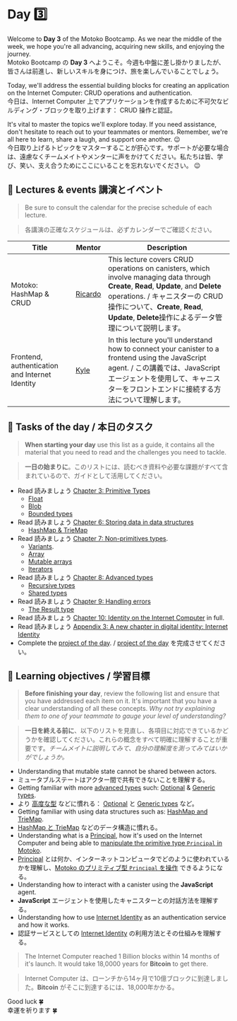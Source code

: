 # Day 3️⃣
Welcome to **Day 3** of the Motoko Bootcamp. As we near the middle of the week, we hope you're all advancing, acquiring new skills, and enjoying the journey.  
Motoko Bootcamp の **Day 3** へようこそ。今週も中盤に差し掛かりましたが、皆さんは前進し、新しいスキルを身につけ、旅を楽しんでいることでしょう。<br/>

Today, we'll address the essential building blocks for creating an application on the Internet Computer: CRUD operations and authentication.  
今日は、Internet Computer 上でアプリケーションを作成するために不可欠なビルディング・ブロックを取り上げます： CRUD 操作と認証。<br/>

It's vital to master the topics we'll explore today. If you need assistance, don't hesitate to reach out to your teammates or mentors. Remember, we're all here to learn, share a laugh, and support one another. 😉  
今日取り上げるトピックをマスターすることが肝心です。サポートが必要な場合は、遠慮なくチームメイトやメンターに声をかけてください。私たちは皆、学び、笑い、支え合うためにここにいることを忘れないでください。 😉

## 🍿 Lectures & events 講演とイベント
> Be sure to consult the calendar for the precise schedule of each lecture.

> 各講演の正確なスケジュールは、必ずカレンダーでご確認ください。

| Title | Mentor |  Description |
|-----------------|-----------------|-----------------|
 Motoko: HashMap & CRUD | <a href="https://twitter.com/CapuzR" target="_blank"> Ricardo </a> | This lecture covers CRUD operations on canisters, which involve managing data through **Create**, **Read**, **Update**, and **Delete** operations. / キャニスターの CRUD 操作について、**Create**, **Read**, **Update**, **Delete**操作によるデータ管理について説明します。
| Frontend, authentication and Internet Identity | <a href="https://twitter.com/kylpeacock" target="_blank"> Kyle  </a> | In this lecture you'll understand how to connect your canister to a frontend using the JavaScript agent. / この講義では、JavaScriptエージェントを使用して、キャニスターをフロントエンドに接続する方法について理解します。
##  🧭 Tasks of the day / 本日のタスク
> **When starting your day** use this list as a guide, it contains all the material that you need to read and the challenges you need to tackle.

> **一日の始まりに**。このリストには、読むべき資料や必要な課題がすべて含まれているので、ガイドとして活用してください。

- Read 読みましょう [Chapter 3: Primitive Types](../../manuals/chapters/chapter-3/CHAPTER-3.MD)
    - [Float](../../manuals/chapters/chapter-3/CHAPTER-3.MD#-float)
    - [Blob](../../manuals/chapters/chapter-3/CHAPTER-3.MD#-blob)
    - [Bounded types](../../manuals/chapters/chapter-3/CHAPTER-3.MD#%EF%B8%8F-bounded-types)
- Read 読みましょう [Chapter 6: Storing data in data structures](../../manuals/chapters/chapter-6/CHAPTER-6.MD) 
    - [HashMap & TrieMap](../../manuals/chapters/chapter-6/CHAPTER-6.MD#-hashmap--triemap)
- Read 読みましょう [Chapter 7: Non-primitives types](../../manuals/chapters/chapter-7/CHAPTER-7.MD).
    - [Variants](../../manuals/chapters/chapter-7/CHAPTER-7.MD#-variants).
    - [Array](../../manuals/chapters/chapter-7/CHAPTER-7.MD#-arrays)
    - [Mutable arrays](../../manuals/chapters/chapter-7/CHAPTER-7.MD#-mutable-arrays)
    - [Iterators](../../manuals/chapters/chapter-7/CHAPTER-7.MD#-iterators)
- Read 読みましょう [Chapter 8: Advanced types](../../manuals/chapters/chapter-8/CHAPTER-8.MD)
    - [Recursive types](../../manuals/chapters/chapter-8/CHAPTER-8.MD#-recursive-types)
    - [Shared types](../../manuals/chapters/chapter-8/CHAPTER-8.MD#-shared-types)
- Read 読みましょう [Chapter 9: Handling errors](../../manuals/chapters/chapter-9/CHAPTER-9.MD)
    - [The Result type](../../manuals/chapters/chapter-9/CHAPTER-9.MD#-the-result-type)
- Read 読みましょう [Chapter 10: Identity on the Internet Computer](../../manuals/chapters/chapter-10/CHAPTER-10.MD) in full.
- Read 読みましょう [Appendix 3: A new chapter in digital identity: Internet Identity](../../manuals/appendix/appendix-3/APPENDIX-3.MD#internet-identity)
- Complete the [project of the day](./project/README.MD). / [project of the day](./project/README.MD) を完成させてください。
## 🎯 Learning objectives / 学習目標
> **Before finishing your day**, review the following list and ensure that you have addressed each item on it. It's important that you have a clear understanding of all these concepts. <i> Why not try explaining them to one of your teammate to gauge your level of understanding? </i>

>**一日を終える前に**、以下のリストを見直し、各項目に対応できているかどうかを確認してください。これらの概念をすべて明確に理解することが重要です。<i>チームメイトに説明してみて、自分の理解度を測ってみてはいかがでしょうか。</i>

- Understanding that mutable state cannot be shared between actors. 
- ミュータブルステートはアクター間で共有できないことを理解する。
- Getting familiar with more [advanced types](../../manuals/chapters/chapter-8/CHAPTER-8.MD) such: [Optional](../../manuals/chapters/chapter-8/CHAPTER-8.MD#-optional-types) & [Generic types](../../manuals/chapters/chapter-8/CHAPTER-8.MD#-optional-types).
- より [高度な型](../../manuals/chapters/chapter-8/CHAPTER-8.MD) などに慣れる： [Optional](../../manuals/chapters/chapter-8/CHAPTER-8.MD#-optional-types) と [Generic types](../../manuals/chapters/chapter-8/CHAPTER-8.MD#-optional-types) など。
- Getting familiar with using data structures such as: [HashMap and TrieMap](../../manuals/chapters/chapter-6/CHAPTER-6.MD#-hashmap--triemap).
- [HashMap と TrieMap](../../manuals/chapters/chapter-6/CHAPTER-6.MD#-hashmap--triemap) などのデータ構造に慣れる。
- Understanding what is a [Principal](../../manuals/chapters/chapter-10/CHAPTER-10.MD#the-concept-of-principal), how it's used on the Internet Computer and being able to [manipulate the primitive type `Principal` in Motoko](../../manuals/chapters/chapter-10/CHAPTER-10.MD#accessing-the-user-principal).
- [Principal](../../manuals/chapters/chapter-10/CHAPTER-10.MD#the-concept-of-principal) とは何か、インターネットコンピュータでどのように使われているかを理解し、[Motoko のプリミティブ型 `Principal` を操作](../../manuals/chapters/chapter-10/CHAPTER-10.MD#accessing-the-user-principal) できるようになる。
- Understanding how to interact with a canister using the **JavaScript** agent.
- **JavaScript** エージェントを使用したキャニスターとの対話方法を理解する。
- Understanding how to use [Internet Identity](../../manuals/appendix/appendix-3/APPENDIX-3.MD#internet-identity) as an authentication service and how it works.
- 認証サービスとしての [Internet Identity](../../manuals/appendix/appendix-3/APPENDIX-3.MD#internet-identity) の利用方法とその仕組みを理解する。

> The Internet Computer reached 1 Billion blocks within 14 months of it's launch. It would take 18,0000 years for **Bitcoin** to get there. 

> Internet Computer は、ローンチから14ヶ月で10億ブロックに到達しました。**Bitcoin** がそこに到達するには、18,000年かかる。

Good luck 🍀  
幸運を祈ります 🍀